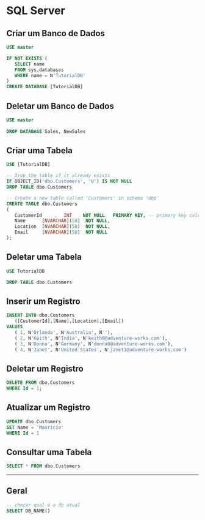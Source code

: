 # SQL Server

## Criar um Banco de Dados

~~~sql
USE master

IF NOT EXISTS (
   SELECT name
   FROM sys.databases
   WHERE name = N'TutorialDB'
)
CREATE DATABASE [TutorialDB]
~~~

## Deletar um Banco de Dados

~~~sql
USE master
 
DROP DATABASE Sales, NewSales
~~~

## Criar uma Tabela

~~~sql
USE [TutorialDB]

-- Drop the table if it already exists
IF OBJECT_ID('dbo.Customers', 'U') IS NOT NULL
DROP TABLE dbo.Customers

-- Create a new table called 'Customers' in schema 'dbo'
CREATE TABLE dbo.Customers
(
   CustomerId        INT    NOT NULL   PRIMARY KEY, -- primary key column
   Name      [NVARCHAR](50)  NOT NULL,
   Location  [NVARCHAR](50)  NOT NULL,
   Email     [NVARCHAR](50)  NOT NULL
);
~~~

## Deletar uma Tabela

~~~sql
USE TutorialDB

DROP TABLE dbo.Customers
~~~

## Inserir um Registro

~~~sql
INSERT INTO dbo.Customers
   ([CustomerId],[Name],[Location],[Email])
VALUES
   ( 1, N'Orlando', N'Australia', N''),
   ( 2, N'Keith', N'India', N'keith0@adventure-works.com'),
   ( 3, N'Donna', N'Germany', N'donna0@adventure-works.com'),
   ( 4, N'Janet', N'United States', N'janet1@adventure-works.com')
~~~

## Deletar um Registro

~~~sql
DELETE FROM dbo.Customers
WHERE Id = 1;
~~~

## Atualizar um Registro

~~~sql
UPDATE dbo.Customers
SET Name = 'Mauricio'
WHERE Id = 1
~~~

## Consultar uma Tabela

~~~sql
SELECT * FROM dbo.Customers
~~~

- - - - - - - - - - - - - 

## Geral

~~~sql
-- checar qual é o db atual 
SELECT DB_NAME()
~~~
